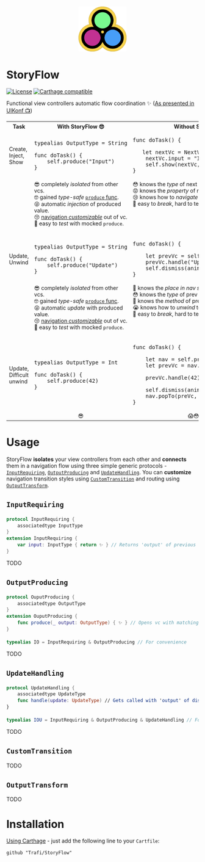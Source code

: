 <h3 align="center">
<img src="Img/Logo.png" width="25%" alt="StoryFlow Logo"/>
</h3>

# StoryFlow

[![License](https://img.shields.io/badge/license-MIT-green.svg?style=flat)](https://github.com/trafi/StoryFlow/blob/master/LICENSE)
[![Carthage compatible](https://img.shields.io/badge/Carthage-compatible-4BC51D.svg?style=flat)](https://github.com/Carthage/Carthage)

Functional view controllers automatic flow coordination ✨ ([As presented in UIKonf 📺](https://youtu.be/1r7r-mqaSuI))

<table>
    <tr>
        <th>Task</th>
        <th>With StoryFlow 😎</th>
        <th>Without StoryFlow 😱</th>
    </tr>
    <tr>
        <td>Create,</br>Inject,</br>Show</td>
        <td>
            <pre lang="swift">
typealias OutputType = String
&nbsp;
func doTask() {
    self.produce("Input")
}</pre>
        </td>
        <td>
            <pre lang="swift">
func doTask() {
    &nbsp;
   let nextVc = NextVc()
    nextVc.input = "Input"
    self.show(nextVc, sender: nil)
}</pre>
        </td>
    </tr>
    <tr valign="top">
        <td></td>
        <td>
            😎 completely <i>isolated</i> from other vcs.</br>
            🤓 gained <i>type-safe</i> <a href="#OutputProducing"><code>produce</code> func</a>.</br>
            😝 automatic <i>injection</i> of produced value.<br>
            😚 <a href="#CustomTransition">navigation <i>customizable</i></a> out of vc.</br>
            🥳 easy to <i>test</i> with mocked <code>produce</code>.</br></br>
        </td>
        <td>
            😳 knows the <i>type</i> of next vc.</br>
            😡 knows the <i>property</i> of next vc to inject.</br>
            😢 knows how to <i>navigate</i> to next vc.</br>
            🤯 easy to <i>break</i>, hard to test.</br></br>
        </td>
    </tr>
    <tr>
        <td>Update,</br>Unwind</td>
        <td>
            <pre lang="swift">
typealias OutputType = String
&nbsp;
func doTask() {
    self.produce("Update")
}</pre>
        </td>
        <td>
            <pre lang="swift">
func doTask() {
    &nbsp;
    let prevVc = self.presenting as! PrevVc
    prevVc.handle("Update")
    self.dismiss(animated: true)
}</pre>
        </td>
    </tr>
    <tr valign="top">
        <td></td>
        <td>
            😎 completely <i>isolated</i> from other vcs.</br>
            🤓 gained <i>type-safe</i> <a href="#OutputProducing"><code>produce</code> func</a>.</br>
            😝 automatic <i>update</i> with produced value.<br>
            😚 <a href="#CustomTransition">navigation <i>customizable</i></a> out of vc.</br>
            🥳 easy to <i>test</i> with mocked <code>produce</code>.</br></br>
        </td>
        <td>
            🤬 knows the <i>place in nav stack</i> of prev vc.</br>
            😳 knows the <i>type</i> of prev vc.</br>
            🥵 knows the <i>method</i> of prev vc for update.</br>
            😭 knows how to <i>unwind</i> to prev vc.</br>
            🤯 easy to <i>break</i>, hard to test.</br></br>
        </td>
    </tr>
    <tr>
        <td>Update,</br>Difficult</br>unwind</td>
        <td>
            <pre lang="swift">
typealias OutputType = Int
&nbsp;
func doTask() {
    self.produce(42)
}</pre>
        </td>
        <td>
            <pre lang="swift">
func doTask() {
    &nbsp;
    let nav = self.presenting as! NavC
    let prevVc = nav.vcs[2] as! PrevVc
    &nbsp;
    prevVc.handle(42)
    &nbsp;
    self.dismiss(animated: true)
    nav.popTo(preVc, animated: false)
}</pre>
        </td>
    </tr>
    <tr valign="top">
        <td></td>
        <td align="center">😎</td>
        <td align="center">😱😳😭🥵🤬🤯</td>
    </tr>
</table>

# Usage

StoryFlow **isolates** your view controllers from each other and **connects** them in a navigation flow using three simple generic protocols - [`InputRequiring`](#InputRequiring), [`OutputProducing`](#OutputProducing) and [`UpdateHandling`](#UpdateHandling). You can **customize** navigation transition styles using [`CustomTransition`](#CustomTransition) and routing using [`OutputTransform`](#OutputTransform).

## `InputRequiring`

```swift
protocol InputRequiring {
    associatedtype InputType
}
extension InputRequiring {
    var input: InputType { return ✨ } // Returns 'output' of previous vc
}
```
TODO

## `OutputProducing`

```swift
protocol OuputProducing {
    associatedtype OutputType
}
extension OuputProducing {
    func produce(_ output: OutputType) { ✨ } // Opens vc with matching `UpdateType` or `InputType`
}

typealias IO = InputRequiring & OutputProducing // For convenience
```
TODO

## `UpdateHandling`

```swift
protocol UpdateHandling {
    associatedtype UpdateType
    func handle(update: UpdateType) // Gets called with 'output' of dismissed vc
}

typealias IOU = InputRequiring & OutputProducing & UpdateHandling // For convenience
```
TODO

## `CustomTransition`

TODO

## `OutputTransform`

TODO

# Installation

[Using Carthage](https://github.com/Carthage/Carthage#adding-frameworks-to-an-application) - just add the following line to your `Cartfile`:
```
github "Trafi/StoryFlow"
```

